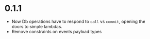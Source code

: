 # 0.1.1
- Now Db operations have to respond to `call` vs `commit`, opening the doors to simple lambdas.
- Remove constraints on events payload types
